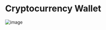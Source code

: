 # Cryptocurrency Wallet

![image](https://user-images.githubusercontent.com/99091066/177886056-2339ffa3-f142-4fb2-bf23-d529038e6e75.png)

